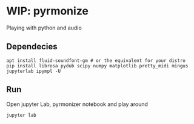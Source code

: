 # WIP: pyrmonize
Playing with python and audio


## Dependecies

```shell
apt install fluid-soundfont-gm # or the equivalent for your distro
pip install librosa pydub scipy numpy matplotlib pretty_midi mingus jupyterlab ipympl -U
```

## Run
Open jupyter Lab, pyrmonizer notebook and play around
```shell
jupyter lab
```
